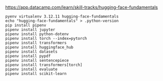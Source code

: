https://app.datacamp.com/learn/skill-tracks/hugging-face-fundamentals

```
pyenv virtualenv 3.12.11 hugging-face-fundamentals
echo "hugging-face-fundamentals" > .python-version
pip install pipenv
pipenv install jupyter
pipenv install python-dotenv
pipenv install torch --index=pytorch
pipenv install transformers
pipenv install huggingface_hub
pipenv install datasets
pipenv install pypdf
pipenv install sentencepiece
pipenv install transformers[torch]
pipenv install evaluate
pipenv install scikit-learn
```